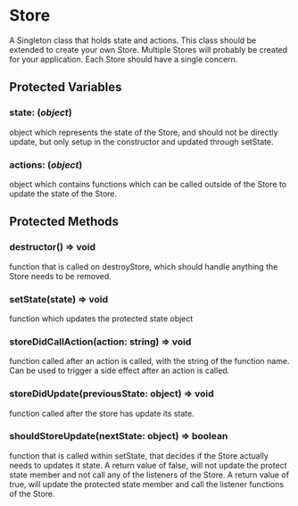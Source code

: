 # Store
A Singleton class that holds state and actions.  This class should be extended to create your own Store.  Multiple Stores will probably be created for your application.  Each Store should have a single concern.

## Protected Variables

### state: (_object_)
object which represents the state of the Store, and should not be directly update, but only setup in the constructor and updated through setState.

### actions: (_object_)
object which contains functions which can be called outside of the Store to update the state of the Store.
## Protected Methods 
### destructor() => void
function that is called on destroyStore, which should handle anything the Store needs to be removed.
### setState(state) => void
function which updates the protected state object

### storeDidCallAction(action: string) => void 
function called after an action is called, with the string of the function name.  Can be used to trigger a side effect after an action is called.

### storeDidUpdate(previousState: object) => void 
function called after the store has update its state.

### shouldStoreUpdate(nextState: object) => boolean 
function that is called within setState, that decides if the Store actually needs to updates it state.  A return value of false, will not update the protect state member and not call any of the listeners of the Store. A return value of true, will update the protected state member and call the listener functions of the Store.
